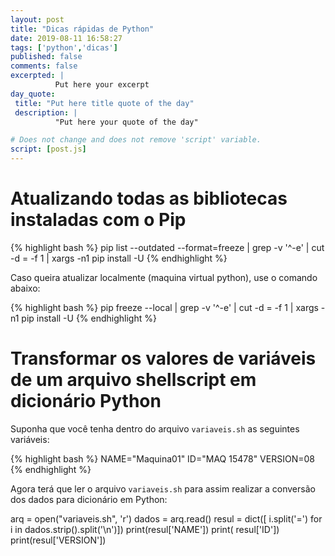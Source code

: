 ```yaml
---
layout: post
title: "Dicas rápidas de Python"
date: 2019-08-11 16:58:27
tags: ['python','dicas']
published: false
comments: false
excerpted: |
          Put here your excerpt
day_quote:
 title: "Put here title quote of the day"
 description: |
          "Put here your quote of the day"

# Does not change and does not remove 'script' variable.
script: [post.js]
---
```


<!-- Write from here your post !!! -->

# Atualizando todas as bibliotecas instaladas com o Pip

{% highlight bash  %}
pip list --outdated --format=freeze | grep -v '^\-e' | cut -d = -f 1  | xargs -n1 pip install -U
{% endhighlight %}

Caso queira atualizar localmente (maquina virtual python), use o comando abaixo:

{% highlight bash  %}
pip freeze --local | grep -v '^\-e' | cut -d = -f 1  | xargs -n1 pip install -U
{% endhighlight %}

# Transformar os valores de variáveis de um arquivo shellscript em dicionário Python

Suponha que você tenha dentro do arquivo `variaveis.sh` as seguintes variáveis:

{% highlight bash  %}
NAME="Maquina01"
ID="MAQ 15478"
VERSION=08
{% endhighlight %}

Agora terá que ler o arquivo `variaveis.sh` para assim realizar a conversão dos dados para dicionário em Python:

arq = open("variaveis.sh", 'r')
dados = arq.read()
resul = dict([ i.split('=') for i in dados.strip().split('\n')])
print(resul['NAME'])
print( resul['ID'])
print(resul['VERSION'])
